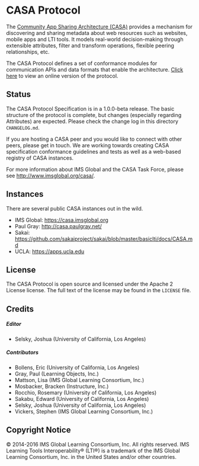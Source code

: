 # CASA Protocol

The [Community App Sharing Architecture (CASA)](http://imsglobal.github.io/casa) provides a mechanism for
discovering and sharing metadata about web resources such as websites, mobile
apps and LTI tools. It models real-world decision-making through extensible
attributes, filter and transform operations, flexible peering relationships,
etc.

The CASA Protocol defines a set of conformance modules for communication APIs
and data formats that enable the architecture. [Click here](http://imsglobal.github.io/casa-protocol) to view an
online version of the protocol.

## Status

The CASA Protocol Specification is in a 1.0.0-beta release. The basic structure of the protocol is complete, but changes
(especially regarding Attributes) are expected. Please check the change log in this directory `CHANGELOG.md`.

If you are hosting a CASA peer and you would like to connect with other peers, please get in touch. We are working towards creating
CASA specification conformance guidelines and tests as well as a web-based registry of CASA instances.

For more information about IMS Global and the CASA Task Force, please see http://www.imsglobal.org/casa/.

## Instances

There are several public CASA instances out in the wild.

* IMS Global: https://casa.imsglobal.org
* Paul Gray: http://casa.paulgray.net/
* Sakai: https://github.com/sakaiproject/sakai/blob/master/basiclti/docs/CASA.md
* UCLA: https://apps.ucla.edu

## License

The CASA Protocol is open source and licensed under the Apache 2 License
license. The full text of the license may be found in the `LICENSE` file.

## Credits

##### Editor

* Selsky, Joshua (University of California, Los Angeles)

##### Contributors

* Bollens, Eric (University of California, Los Angeles)
* Gray, Paul (Learning Objects, Inc.)
* Mattson, Lisa (IMS Global Learning Consortium, Inc.)
* Mosbacker, Bracken (Instructure, Inc.)
* Rocchio, Rosemary (University of California, Los Angeles)
* Sakabu, Edward (University of California, Los Angeles)
* Selsky, Joshua (University of California, Los Angeles)
* Vickers, Stephen (IMS Global Learning Consortium, Inc.)

## Copyright Notice

&copy; 2014-2016 IMS Global Learning Consortium, Inc. All rights reserved. IMS Learning Tools Interoperability&reg; (LTI&reg;) is a trademark of the IMS Global Learning Consortium, Inc. in the United States and/or other countries.


